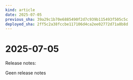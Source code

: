 ```yaml
---
kind: article
date: 2025-07-05
previous_sha: 39a29c1b70e6885490f2d7c939b115493f505c5c
deployed_sha: 2ff5c2a38fccbe117106d4ca2ee02772d71a8b8d
---
```


# 2025-07-05

Release notes:

Geen release notes

